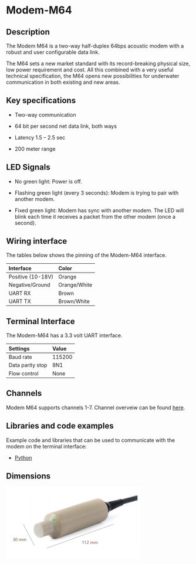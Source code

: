 # Modem-M64

## Description

The Modem M64 is a two-way half-duplex 64bps acoustic modem with a robust and user configurable data link.

The M64 sets a new market standard with its record-breaking physical size, low power requirement and cost. All this combined with a very useful technical specification, the M64 opens new possibilities for underwater communication in both existing and new areas.

## Key specifications

* Two-way communication

* 64 bit per second net data link, both ways

* Latency 1.5 – 2.5 sec

* 200 meter range

## LED Signals

* No green light: Power is off.

* Flashing green light (every 3 seconds): Modem is trying to pair with another modem.

* Fixed green light: Modem has sync with another modem. The LED will blink each time it receives a packet from the other modem (once a second).


## Wiring interface

The tables below shows the pinning of the Modem-M64 interface.

| Interface           | Color |
| :------------------ | :-- |
| Positive (10-18V) | Orange  |
| Negative/Ground | Orange/White   |
| UART RX | Brown  |
| UART TX | Brown/White   |

## Terminal Interface

The Modem-M64 has a 3.3 volt UART interface.

| Settings           | Value |
| :------------------ | :-- |
| Baud rate | 115200  |
| Data parity stop | 8N1   |
| Flow control | None  |

## Channels

Modem M64 supports channels 1-7. Channel overveiw can be found [here](../channels.md).

## Libraries and code examples

Example code and libraries that can be used to communicate with the modem on the terminal interface:

* [Python](https://github.com/waterlinked/modem-python)

## Dimensions

![modem_m64_dimensions](../img/modem_m64_dimensions.png)
